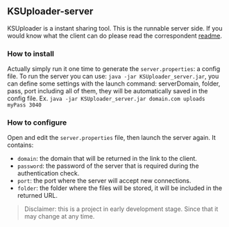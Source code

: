 ## KSUploader-server
KSUploader is a instant sharing tool.
This is the runnable server side. If you would know what the client can do please read the correspondent [readme](https://github.com/KSUploader/KSUploader-client).

### How to install
Actually simply run it one time to generate the `server.properties`: a config file.
To run the server you can use: `java -jar KSUploader_server.jar`, you can define some settings with the launch command: serverDomain, folder, pass, port including all of them, they will be automatically saved in the config file. Ex. `java -jar KSUploader_server.jar domain.com uploads myPass 3040`

### How to configure
Open and edit the `server.properties` file, then launch the server again.
It contains:
* `domain`: the domain that will be returned in the link to the client.
* `password`: the password of the server that is required during the authentication check.
* `port`: the port where the server will accept new connections.
* `folder`: the folder where the files will be stored, it will be included in the returned URL.

>Disclaimer: this is a project in early development stage. Since that it may change at any time.